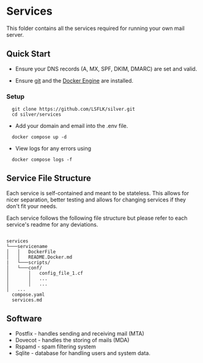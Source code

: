 # Services
This folder contains all the services required for running your own mail server. 

## Quick Start

- Ensure your DNS records (A, MX, SPF, DKIM, DMARC) are set and valid.

- Ensure [git](https://git-scm.com/downloads/linux) and the [Docker Engine](https://docs.docker.com/engine/install/) are installed.

### Setup
```
  git clone https://github.com/LSFLK/silver.git
  cd silver/services
```

- Add your domain and email into the .env file.

```
  docker compose up -d
```

- View logs for any errors using

```
  docker compose logs -f
```


## Service File Structure

Each service is self-contained and meant to be stateless. This allows for nicer separation, better testing and allows for changing services if they don't fit your needs.

Each service follows the following file structure but please refer to each service's readme for any deviations.

```

services
└───servicename
│   │   DockerFile
│   │   README.Docker.md
|   └───scripts/
│   └───conf/
│       │   config_file_1.cf
│       │   ...
│       │   ...
│   ...
  compose.yaml
  services.md

```


## Software
- Postfix - handles sending and receiving mail (MTA)
- Dovecot - handles the storing of mails (MDA)
- Rspamd -  spam filtering system 
- Sqlite -  database for handling users and system data.




